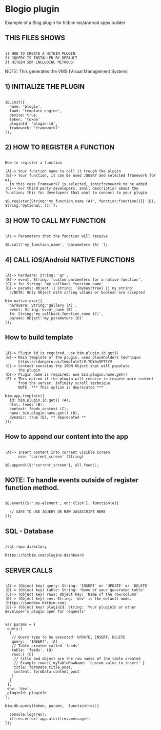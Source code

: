 # Blogio plugin

Example of a Blog plugin for hitbim ios/android apps builder


## THIS FILES SHOWS

```

1) HOW TO CREATE A HITBIM PLUGIN
2) JQUERY IS INSTALLED BY DEFAULT
3) HITBIM SDK INCLUDING METHODS:

```

NOTE: This generates the VMS (Visual Management System)



## 1) INITIALIZE THE PLUGIN

```

$B.init({
  name: 'blogio',
  load: 'template_engine',
  device: true,
  token: 'token'
  pluginId: 'plugin-id',
  framework: 'framework7'
});

```



## 2) HOW TO REGISTER A FUNCTION

```

How to register a function

(A)-> Your function name to call it trough the plugin
(B)-> Your function, it can be used JQUERY and selected framework for ui,
  in this case Framework7 is selected, ionicframework to be added.
(C)-> For third party developers, small description about the
function; this for developers that want to connect to your plugin

$B.register(String:'my_function_name (A)', function:function(){} (B), String:'Optional: (C)');

```

## 3) HOW TO CALL MY FUNCTION

```

(A)-> Parameters that the function will receive

$B.call('my_function_name', 'parameters (A) ');

```


## 4) CALL iOS/Android NATIVE FUNCTIONS

```

(A)-> hardware: String: 'qr',
(B)-> event: String: 'custom parameters for a native function',
(C)-> fn: String: 'my_callback_function_name'
(D)-> params: Object || String: '{myKey:true} || my_string'
  //NOTE: Only Object with string values or boolean are accepted

bim.native.exec({
  hardware: String:'gallery (A)',
  event: String:'event_name (B)',
  fn: String:'my_callback_function_name (C)',
  params: Object:'my_parameters (D)'
});

```
 
## How to build template

```

(A)-> Plugin id is required, use bim.plugin.id.get()
(B)-> Main template of the plugin, uses placeholders technique
      https://idangero.us/template7/#.YDYms5P7SYV
(C)-> Context contains the JSON Object that will populate
      the plugin
(D)-> Plugin name is required, use bim.plugin.name.get()
(E)-> This option if the plugin will require to request more content
      from the server; infinity scroll technique.
      NOTE: *** This option is deprecated ***
        
bim.app.template({
  id: bim.plugin.id.get() (A),
  html: feeds (B),
  context: feeds_context (C),
  name: bim.plugin.name.get() (D),
  dynamic: true (E), ** deprecated **
});

```

## How to append our content into the app

```

(A)-> Insert content into current visible screen
      use: 'current_screen' (String)

$B.append({$:'current_screen'}, all_feeds);

```

## NOTE: To handle events outside of register function method.

```

$B.event({$:'.my-element', on:'click'}, function(e){

  // SAFE TO USE JQUERY OR RAW JAVASCRIPT HERE
});

```

## SQL - Database

```

/sql repo directory

https://hitbim.com/plugins-dashboard

```

##  SERVER CALLS

```

(A)-> (Object key) query: String: 'INSERT' or 'UPDATE' or 'DELETE'
(B)-> (Object key) table: String: 'Name of your generated table'
(C)-> (Object key) rows: Object key: 'Name of the row/column'
(D)-> (Object key) env: String: 'dev' is the default mode. (https://sandbox.hitbim.com)
(E)-> (Object key) pluginId: String: 'Your pluginId or other developer's plugin open for requests'


var params = {
 query:[
  {
   // Query type to be executed: UPDATE, INSERT, DELETE
   query:  'INSERT', (A)
   // Table created called 'feeds'
   table: 'feeds', (B)
   rows:{ (C)
    // title and object are the row names of the table created
    // Example rows:{ myTableRowName: 'custom value to insert' }
    title: formData.title_post,
    content: formData.content_post
   }
  }
 ],
 env: 'dev',
 pluginId: pluginId
};

bim.db.query(token, params,  function(res){

  console.log(res);
  if(res.error) app.alert(res.message);
});

```


